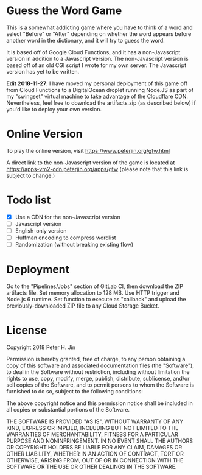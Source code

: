 # Guess the Word Game

This is a somewhat addicting game where you have to think of a word and select
"Before" or "After" depending on whether the word appears before another word
in the dictionary, and it will try to guess the word.

It is based off of Google Cloud Functions, and it has a non-Javascript version
in addition to a Javascript version. The non-Javascript version is based off of
an old CGI script I wrote for my own server. The Javascript version has yet to
be written.

**Edit 2018-11-27**: I have moved my personal deployment of this game off from
Cloud Functions to a DigitalOcean droplet running Node.JS as part of my
"swingset" virtual machine to take advantage of the Cloudflare CDN.
Nevertheless, feel free to download the artifacts.zip \(as described below) if
you'd like to deploy your own version.

# Online Version

To play the online version, visit https://www.peterjin.org/gtw.html

A direct link to the non-Javascript version of the game is located at
https://apps-vm2-cdn.peterjin.org/apps/gtw \(please note that
this link is subject to change.)

# Todo list

- [x] Use a CDN for the non-Javascript version
- [ ] Javascript version
- [ ] English-only version
- [ ] Huffman encoding to compress wordlist
- [ ] Randomization \(without breaking existing flow)

# Deployment

Go to the "Pipelines/Jobs" section of GitLab CI, then download the ZIP artifacts
file. Set memory allocation to 128 MB. Use HTTP trigger and Node.js 6 runtime.
Set function to execute as "callback" and upload the previously-downloaded ZIP
file to any Cloud Storage Bucket.

# License

Copyright 2018 Peter H. Jin

Permission is hereby granted, free of charge, to any person obtaining a copy of
this software and associated documentation files \(the "Software"), to deal in
the Software without restriction, including without limitation the rights to
use, copy, modify, merge, publish, distribute, sublicense, and/or sell copies
of the Software, and to permit persons to whom the Software is furnished to do
so, subject to the following conditions:

The above copyright notice and this permission notice shall be included in all
copies or substantial portions of the Software.

THE SOFTWARE IS PROVIDED "AS IS", WITHOUT WARRANTY OF ANY KIND, EXPRESS OR
IMPLIED, INCLUDING BUT NOT LIMITED TO THE WARRANTIES OF MERCHANTABILITY, FITNESS
FOR A PARTICULAR PURPOSE AND NONINFRINGEMENT. IN NO EVENT SHALL THE AUTHORS OR
COPYRIGHT HOLDERS BE LIABLE FOR ANY CLAIM, DAMAGES OR OTHER LIABILITY, WHETHER
IN AN ACTION OF CONTRACT, TORT OR OTHERWISE, ARISING FROM, OUT OF OR IN
CONNECTION WITH THE SOFTWARE OR THE USE OR OTHER DEALINGS IN THE SOFTWARE.